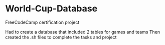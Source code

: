 # World-Cup-Database
FreeCodeCamp certification project

Had to create a database that included 2 tables for games and teams
Then created the .sh files to complete the tasks and project
